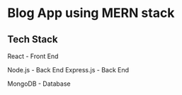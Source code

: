 # Blog App using MERN stack

## Tech Stack
React - Front End

Node.js - Back End
Express.js - Back End

MongoDB - Database